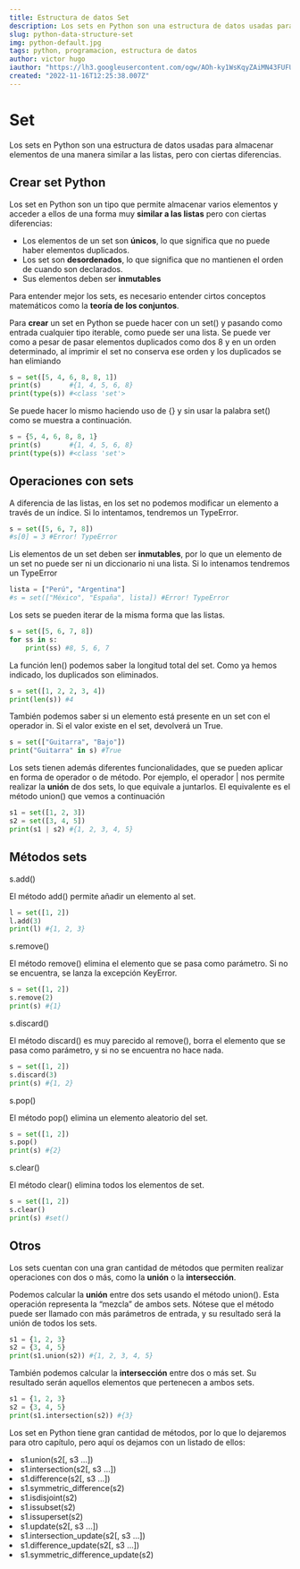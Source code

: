 ```yaml
---
title: Estructura de datos Set
description: Los sets en Python son una estructura de datos usadas para almacenar elementos de una manera similar a las listas, pero con ciertas diferencias.
slug: python-data-structure-set
img: python-default.jpg
tags: python, programacion, estructura de datos
author: victor hugo
iauthor: "https://lh3.googleusercontent.com/ogw/AOh-ky1WsKqyZAiMN43FUFUKq2KaBlr6gK4JXgJtrIbnjg=s32-c-mo"
created: "2022-11-16T12:25:38.007Z"
---
```


# Set

<p>Los sets en Python son una estructura de datos usadas para almacenar elementos de una manera similar a las listas, pero con ciertas diferencias.</p>

## Crear set Python

Los <span class="highlight">set</span> en Python son un tipo que permite almacenar varios elementos y acceder a ellos de una forma muy <b class="bolder">similar a las listas</b> pero con ciertas diferencias:

<ul>
  <li>Los elementos de un set son <b class="bolder">únicos</b>, lo que significa que no puede haber elementos duplicados.</li>
  <li>Los set son <b class="bolder">desordenados</b>, lo que significa que no mantienen el orden de cuando son declarados.</li>
  <li>Sus elementos deben ser <b class="bolder">inmutables</b></li>
</ul>

<p>Para entender mejor los <span class="highlight">sets</span>, es necesario entender cirtos conceptos matemáticos como la <b class="bolder">teoría de los conjuntos</b>.</p>
<p>Para <b class="bolder">crear</b> un set en Python se puede hacer con un <span class="highlight">set()</span> y pasando como entrada cualquier tipo iterable, como puede ser una lista. Se puede ver como a pesar de pasar elementos duplicados como dos <span class="highlight">8</span> y en un orden determinado, al imprimir el set no conserva ese orden y los duplicados se han elimiando </p>

```python
s = set([5, 4, 6, 8, 8, 1])
print(s)       #{1, 4, 5, 6, 8}
print(type(s)) #<class 'set'>
```

<p>Se puede hacer lo mismo haciendo uso de <span class="highlight">{}</span> y sin usar la palabra <span class="highlight">set()</span> como se muestra a continuación.</p>

```python
s = {5, 4, 6, 8, 8, 1}
print(s)       #{1, 4, 5, 6, 8}
print(type(s)) #<class 'set'>
```

## Operaciones con sets

<p>A diferencia de las listas, en los set no podemos modificar un elemento a través de un índice. Si lo intentamos, tendremos un <span class="highlight">TypeError</span>.</p>

```python
s = set([5, 6, 7, 8])
#s[0] = 3 #Error! TypeError
```

<p>Lis elementos de un <span class="highlight">set</span> deben ser <b class="bolder">inmutables</b>, por lo que un elemento de un <span class="highlight">set</span> no puede ser ni un diccionario ni una lista. Si lo intenamos tendremos un <span class="highlight">TypeError</span></p>

```python
lista = ["Perú", "Argentina"]
#s = set(["México", "España", lista]) #Error! TypeError
```

<p>Los <span class="highlight">sets</span> se pueden iterar de la misma forma que las listas.</p>

```python
s = set([5, 6, 7, 8])
for ss in s:
    print(ss) #8, 5, 6, 7
```

<p>La función <span class="highlight">len()</span> podemos saber la longitud total del <span class="highlight">set</span>. Como ya hemos indicado, los duplicados son eliminados.</p>

```python
s = set([1, 2, 2, 3, 4])
print(len(s)) #4
```

<p>También podemos saber si un elemento está presente en un set con el operador <span class="highlight">in</span>. Si el valor existe en el set, devolverá un <span class="highlight">True</span>.</p>

```python
s = set(["Guitarra", "Bajo"])
print("Guitarra" in s) #True
```

<p>Los <span class="highlight">sets</span> tienen además diferentes funcionalidades, que se pueden aplicar en forma de operador o de método. Por ejemplo, el operador <span class="highlight">|</span> nos permite realizar la <b class="bolder">unión</b> de dos sets, lo que equivale a juntarlos. El equivalente es el método <span class="highlight">union()</span> que vemos a continuación</p>

```python
s1 = set([1, 2, 3])
s2 = set([3, 4, 5])
print(s1 | s2) #{1, 2, 3, 4, 5}
```

## Métodos sets

<p><span class="highlight">s.add(<elem>)</span></p>
<p>El método <span class="highlight">add()</span> permite añadir un elemento al <span class="highlight">set</span>.</p>

```python
l = set([1, 2])
l.add(3)
print(l) #{1, 2, 3}
```

<p><span class="highlight">s.remove(<elem>)</span></p>
<p>El método <span class="highlight">remove()</span> elimina el elemento que se pasa como parámetro. Si no se encuentra, se lanza la excepción KeyError.</p>

```python
s = set([1, 2])
s.remove(2)
print(s) #{1}
```

<p><span class="highlight">s.discard(<elem>)</span></p>
<p>El método <span class="highlight">discard()</span> es muy parecido al <span class="highlight">remove()</span>, borra el elemento que se pasa como parámetro, y si no se encuentra no hace nada.</p>

```python
s = set([1, 2])
s.discard(3)
print(s) #{1, 2}
```

<p><span class="highlight">s.pop()</span></p>
<p>El método <span class="highlight">pop()</span> elimina un elemento aleatorio del set.</p>

```python
s = set([1, 2])
s.pop()
print(s) #{2}
```

<p><span class="highlight">s.clear()</span></p>
<p>El método <span class="highlight">clear()</span> elimina todos los elementos de set.</p>

```python
s = set([1, 2])
s.clear()
print(s) #set()
```

## Otros

<p>Los sets cuentan con una gran cantidad de métodos que permiten realizar operaciones con dos o más, como la <b class="bolder">unión</b> o la <b class="bolder">intersección</b>.</p>
<p>Podemos calcular la <b class="bolder">unión</b> entre dos sets usando el método <span class="highlight">union()</span>. Esta operación representa la “mezcla” de ambos sets. Nótese que el método puede ser llamado con más parámetros de entrada, y su resultado será la unión de todos los sets.</p>

```python
s1 = {1, 2, 3}
s2 = {3, 4, 5}
print(s1.union(s2)) #{1, 2, 3, 4, 5}
```

<p>También podemos calcular la <b class="bolder">intersección</b> entre dos o más set. Su resultado serán aquellos elementos que pertenecen a ambos sets.</p>

```python
s1 = {1, 2, 3}
s2 = {3, 4, 5}
print(s1.intersection(s2)) #{3}
```

<p>Los set en Python tiene gran cantidad de métodos, por lo que lo dejaremos para otro capítulo, pero aquí os dejamos con un listado de ellos:</p>

<lu>
  <li>s1.union(s2[, s3 ...])</li>
  <li>s1.intersection(s2[, s3 ...])</li>
  <li>s1.difference(s2[, s3 ...])</li>
  <li>s1.symmetric_difference(s2)</li>
  <li>s1.isdisjoint(s2)</li>
  <li>s1.issubset(s2)</li>
  <li>s1.issuperset(s2)</li>
  <li>s1.update(s2[, s3 ...])</li>
  <li>s1.intersection_update(s2[, s3 ...])</li>
  <li>s1.difference_update(s2[, s3 ...])</li>
  <li>s1.symmetric_difference_update(s2)</li>
</lu>
